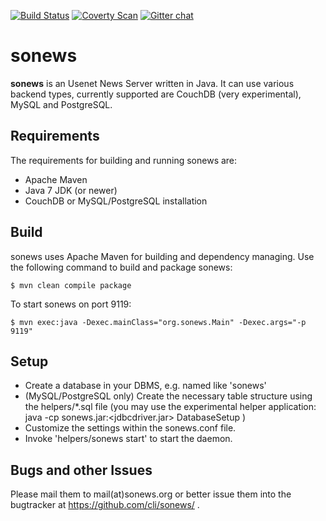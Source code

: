 [![Build Status](https://travis-ci.org/cli/sonews.svg?branch=master)](https://travis-ci.org/cli/sonews)
[![Coverty Scan](https://scan.coverity.com/projects/2030/badge.svg)](https://scan.coverity.com/projects/2030)
[![Gitter chat](https://badges.gitter.im/cli/sonews.png)](https://gitter.im/cli/sonews)

sonews
======

**sonews** is an Usenet News Server written in Java. It can use various 
backend types, currently supported are CouchDB (very experimental), MySQL and PostgreSQL.

Requirements
------------

The requirements for building and running sonews are:

* Apache Maven
* Java 7 JDK (or newer)
* CouchDB or MySQL/PostgreSQL installation

Build
-----

sonews uses Apache Maven for building and dependency managing.
Use the following command to build and package sonews:

    $ mvn clean compile package


To start sonews on port 9119:

    $ mvn exec:java -Dexec.mainClass="org.sonews.Main" -Dexec.args="-p 9119"


Setup
-----

* Create a database in your DBMS, e.g. named like 'sonews'
* (MySQL/PostgreSQL only) Create the necessary table structure using the 
  helpers/*.sql file (you may use the experimental helper application:
   java -cp sonews.jar:<jdbcdriver.jar> DatabaseSetup )
* Customize the settings within the sonews.conf file.
* Invoke 'helpers/sonews start' to start the daemon.

Bugs and other Issues
----------------------

Please mail them to mail(at)sonews.org or better issue them
into the bugtracker at https://github.com/cli/sonews/ .
